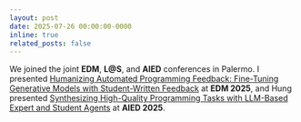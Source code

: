 ```yaml
---
layout: post
date: 2025-07-26 00:00:00-0000
inline: true
related_posts: false
---
```


We joined the joint <strong>EDM</strong>, <strong>L@S</strong>, and <strong>AIED</strong> conferences in Palermo. I presented <a href="https://arxiv.org/pdf/2509.10647">Humanizing Automated Programming Feedback: Fine-Tuning Generative Models with Student-Written Feedback</a> at <strong>EDM 2025</strong>, and Hung presented <a href="https://arxiv.org/pdf/2504.07655">Synthesizing High-Quality Programming Tasks with LLM-Based Expert and Student Agents</a> at <strong>AIED 2025</strong>.
